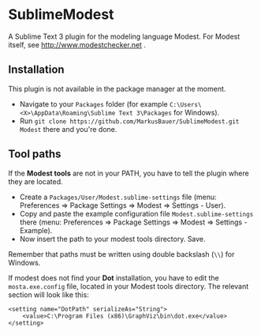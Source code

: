 SublimeModest
=============

A Sublime Text 3 plugin for the modeling language Modest.
For Modest itself, see http://www.modestchecker.net .

Installation
------------
This plugin is not available in the package manager at the moment. 

- Navigate to your `Packages` folder (for example `C:\Users\<X>\AppData\Roaming\Sublime Text 3\Packages` for Windows). 
- Run `git clone https://github.com/MarkusBauer/SublimeModest.git Modest` there and you're done.

Tool paths
----------
If the **Modest tools** are not in your PATH, you have to tell the plugin where they are located. 

- Create a `Packages/User/Modest.sublime-settings` file (menu: Preferences &rArr; Package Settings &rArr; Modest &rArr; Settings - User). 
- Copy and paste the example configuration file `Modest.sublime-settings` there (menu: Preferences &rArr; Package Settings &rArr; Modest &rArr; Settings - Example). 
- Now insert the path to your modest tools directory. Save.

Remember that paths must be written using double backslash (`\\`) for Windows. 


If modest does not find your **Dot** installation, you have to edit the `mosta.exe.config` file, located in your Modest tools directory. The relevant section will look like this:

	<setting name="DotPath" serializeAs="String">
		<value>C:\Program Files (x86)\GraphViz\bin\dot.exe</value>
	</setting>

